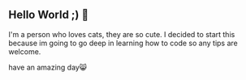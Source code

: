 ## Hello World ;) 👋
I'm a person who loves cats, they are so cute.
I decided to start this because im going to go deep in learning how to code
so any tips are welcome.

have an amazing day😸


<!--
**KuraShiko/KuraShiko** is a ✨ _special_ ✨ repository because its `README.md` (this file) appears on your GitHub profile.

Here are some ideas to get you started:

- 🔭 I’m currently working on ...
- 🌱 I’m currently learning ...
- 👯 I’m looking to collaborate on ...
- 🤔 I’m looking for help with ...
- 💬 Ask me about ...
- 📫 How to reach me: ...
- 😄 Pronouns: ...
- ⚡ Fun fact: ...
-->
